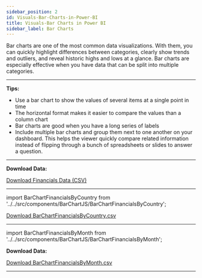 ```yaml
---
sidebar_position: 2
id: Visuals-Bar-Charts-in-Power-BI
title: Visuals-Bar Charts in Power BI
sidebar_label: Bar Charts
---
```

Bar charts are one of the most common data visualizations. With them, you can quickly highlight differences between categories, clearly show trends and outliers, and reveal historic highs and lows at a glance. Bar charts are especially effective when you have data that can be split into multiple categories.

---

**Tips:**

* Use a bar chart to show the values of several items at a single point in time
* The horizontal format makes it easier to compare the values than a column chart
* Bar charts are good when you have a long series of labels
* Include multiple bar charts and group them next to one another on your dashboard. This helps the viewer quickly compare related information instead of flipping through a bunch of spreadsheets or slides to answer a question. 

---

**Download Data:**

<a href="/data/BarChart/financials.csv" download="financials.csv">Download Financials Data (CSV)</a>

---

import BarChartFinancialsByCountry from '../../src/components/BarChartJS/BarChartFinancialsByCountry';

<BarChartFinancialsByCountry /> 


<a href="/data/BarChart/BarChartFinancialsByCountry.csv" download="financials.csv">Download BarChartFinancialsByCountry.csv</a>

--- 

import BarChartFinancialsByMonth from '../../src/components/BarChartJS/BarChartFinancialsByMonth';

<BarChartFinancialsByMonth /> 

**Download Data:**

<a href="/data/BarChart/BarChartFinancialsByMonth.csv" download="financials.csv">Download BarChartFinancialsByMonth.csv</a>

--- 


